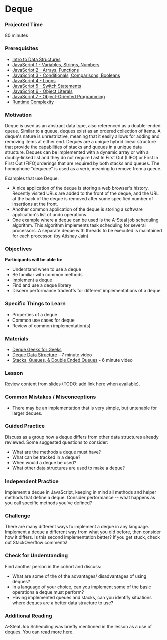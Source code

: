 # Deque

### Projected Time

80 minutes

### Prerequisites

- [Intro to Data Structures](/data-structures/intro-to-data-structures.md)
- [JavaScript 1 - Variables, Strings, Numbers](/javascript/javascript-1-variables.md)
- [JavaScript 2 - Arrays, Functions](/javascript/javascript-2-arrays-functions.md)
- [JavaScript 3 - Conditionals, Comparisons, Booleans](/javascript/javascript-3-conditionals.md)
- [JavaScript 4 - Loops](/javascript/javascript-4-loops.md)
- [JavaScript 5 - Switch Statements](/javascript/javascript-5-switch.md)
- [JavaScript 6 - Object Literals](/javascript/javascript-6-object-literals.md)
- [JavaScript 7 - Object-Oriented Programming](/javascript/javascript-7-oop.md)
- [Runtime Complexity](/runtime-complexity/runtime-complexity.md)

### Motivation

Deque is used as an abstract data type, also referenced as a double-ended queue.
Similar to a queue, deques exist as an ordered collection of items. A deque's nature is unrestrictive, meaning that it easily allows for adding and removing items at either end. Deques are a unique hybrid linear structure that provide the capabilities of stacks and queues in a unique data structure. Deques can be implemented with a dynamic array or with a doubly-linked list and they do not require Last In First Out (LIFO) or First In First Out (FIFO)orderings that are required by both stacks and queues. The homophone "dequeue" is used as a verb, meaning to remove from a queue.

Examples that use Deque:

- A nice application of the deque is storing a web browser's history. Recently visited URLs are added to the front of the deque, and the URL at the back of the deque is removed after some specified number of insertions at the front.
- Another common application of the deque is storing a software application's list of undo operations.
- One example where a deque can be used is the A-Steal job scheduling algorithm. This algorithm implements task scheduling for several processors. A separate deque with threads to be executed is maintained for each processor.
  [(by Atishay Jain)](https://www.quora.com/What-are-some-of-the-real-life-application-of-Deque)

### Objectives

**Participants will be able to:**

- Understand when to use a deque
- Be familiar with common methods
- Implement a deque
- Find and use a deque library
- Discern performance tradeoffs for different implementations of a deque

### Specific Things to Learn

- Properties of a deque
- Common use cases for deque
- Review of common implementation(s)

### Materials

- [Deque Geeks for Geeks](https://www.geeksforgeeks.org/deque-set-1-introduction-applications/)
- [Deque Data Structure](https://www.youtube.com/watch?v=kLBuJ1Hle8g) - 7 minute video
- [Stacks, Queues, & Double Ended Queues](https://youtu.be/IITnvmnfi_Y) - 6 minute video

### Lesson

Review content from slides (TODO: add link here when available).

### Common Mistakes / Misconceptions

- There may be an implementation that is very simple, but untenable for larger deques.

### Guided Practice

Discuss as a group how a deque differs from other data structures already reviewed. Some suggested questions to consider:

- What are the methods a deque must have?
- What can be tracked in a deque?
- When would a deque be used?
- What other data structures are used to make a deque?

### Independent Practice

Implement a deque in JavaScript, keeping in mind all methods and helper methods that define a deque. Consider performance -- what happens as you call specific methods you've defined?

### Challenge

There are many different ways to implement a deque in any language. Implement a deque a different way from what you did before, then consider how it differs. Is this second implementation better? If you get stuck, check out StackOverflow comments!

### Check for Understanding

Find another person in the cohort and discuss:

- What are some of the of the advantages/ disadvantages of using deques?
- In a language of your choice, can you implement some of the basic operations a deque must perform?
- Having implemented queues and stacks, can you identify situations where deques are a better data structure to use?

### Additional Reading

A-Steal Job Scheduling was briefly mentioned in the lesson as a use of deques. You can [read more here](http://supertech.csail.mit.edu/papers/steal.pdf).
